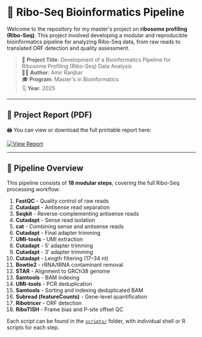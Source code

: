 # 🧬 Ribo-Seq Bioinformatics Pipeline

Welcome to the repository for my master's project on **ribosome profiling (Ribo-Seq)**. This project involved developing a modular and reproducible bioinformatics pipeline for analyzing Ribo-Seq data, from raw reads to translated ORF detection and quality assessment.

> 📘 **Project Title**: Development of a Bioinformatics Pipeline for Ribosome Profiling (Ribo-Seq) Data Analysis  
> 👨‍💻 **Author**: Amir Ranjbar  
> 🎓 **Program**: Master's in Bioinformatics  
> 🗓️ **Year**: 2025  

---

## 📄 Project Report (PDF)

🖨️ You can view or download the full printable report here:

[![View Report](https://img.shields.io/badge/View_Report-PDF-blue)](report/Masters_Project_Report_AmirRanjbar.pdf)

---

## 🧪 Pipeline Overview

This pipeline consists of **18 modular steps**, covering the full Ribo-Seq processing workflow:

1. **FastQC** - Quality control of raw reads  
2. **Cutadapt** - Antisense read separation  
3. **Seqkit** - Reverse-complementing antisense reads  
4. **Cutadapt** - Sense read isolation  
5. **cat** - Combining sense and antisense reads  
6. **Cutadapt** - Final adapter trimming  
7. **UMI-tools** - UMI extraction  
8. **Cutadapt** - 5′ adapter trimming  
9. **Cutadapt** - 3′ adapter trimming  
10. **Cutadapt** - Length filtering (17–34 nt)  
11. **Bowtie2** - rRNA/tRNA contaminant removal  
12. **STAR** - Alignment to GRCh38 genome  
13. **Samtools** - BAM indexing  
14. **UMI-tools** - PCR deduplication  
15. **Samtools** - Sorting and indexing deduplicated BAM  
16. **Subread (featureCounts)** - Gene-level quantification  
17. **Ribotricer** - ORF detection  
18. **RiboTISH** - Frame bias and P-site offset QC  

Each script can be found in the [`scripts/`](scripts/) folder, with individual shell or R scripts for each step.
